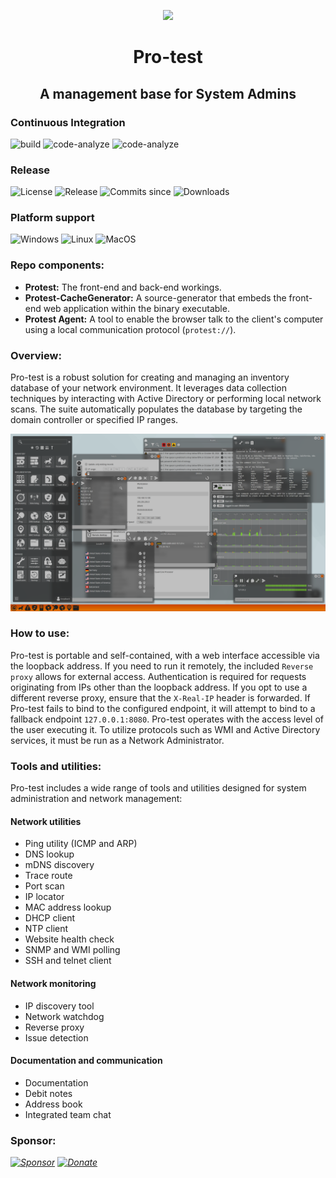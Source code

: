 <p align="center"><img src="https://raw.githubusercontent.com/openprotest/protest/master/protest.png" /></p>
<h1 align="center">Pro-test</h1>
<h2 align="center">A management base for System Admins</h2>

### Continuous Integration
![build](https://img.shields.io/github/actions/workflow/status/openprotest/protest/dotnet.yml?label=Build&style=for-the-badge)
![code-analyze](https://img.shields.io/github/actions/workflow/status/openprotest/protest/codeql.yml?label=Analyze%20Back-end&style=for-the-badge)
![code-analyze](https://img.shields.io/github/actions/workflow/status/openprotest/protest/codeql-front.yml?label=Analyze%20Front-end&style=for-the-badge)

### Release
![License](https://img.shields.io/github/license/openprotest/protest?style=for-the-badge)
![Release](https://img.shields.io/github/release/openprotest/protest?style=for-the-badge)
![Commits since](https://img.shields.io/github/commits-since/openprotest/protest/latest?style=for-the-badge)
![Downloads](https://img.shields.io/github/downloads/openprotest/protest/total?style=for-the-badge)

### Platform support
![Windows](https://img.shields.io/badge/Windows-0078D6?logo=windows&style=for-the-badge)
![Linux](https://img.shields.io/badge/Linux-FCC624?logo=linux&logoColor=222&style=for-the-badge)
![MacOS](https://shields.io/badge/Mac%20OS-ccc?logo=Apple&logoColor=222&style=for-the-badge)

### Repo components:
  - **Protest:** The front-end and back-end workings.
  - **Protest-CacheGenerator:** A source-generator that embeds the front-end web application within the binary executable.
  - **Protest Agent:** A tool to enable the browser talk to the client's computer using a local communication protocol (`protest://`).

### Overview:
Pro-test is a robust solution for creating and managing an inventory database of your network environment.
It leverages data collection techniques by interacting with Active Directory or performing local network scans.
The suite automatically populates the database by targeting the domain controller or specified IP ranges.

<p align="center"><img src="https://raw.githubusercontent.com/openprotest/openprotest.github.io/refs/heads/main/screenshot.png" /></p>

### How to use:
Pro-test is portable and self-contained, with a web interface accessible via the loopback address.
If you need to run it remotely, the included `Reverse proxy` allows for external access.
Authentication is required for requests originating from IPs other than the loopback address.
If you opt to use a different reverse proxy, ensure that the `X-Real-IP` header is forwarded.
If Pro-test fails to bind to the configured endpoint, it will attempt to bind to a fallback endpoint `127.0.0.1:8080`.
Pro-test operates with the access level of the user executing it. To utilize protocols such as WMI and Active Directory services, it must be run as a Network Administrator.

### Tools and utilities:
Pro-test includes a wide range of tools and utilities designed for system administration and network management:

#### **Network utilities**
- Ping utility (ICMP and ARP)
- DNS lookup
- mDNS discovery
- Trace route
- Port scan
- IP locator
- MAC address lookup
- DHCP client
- NTP client
- Website health check
- SNMP and WMI polling
- SSH and telnet client

#### **Network monitoring**
- IP discovery tool
- Network watchdog
- Reverse proxy
- Issue detection

#### **Documentation and communication**
- Documentation
- Debit notes
- Address book
- Integrated team chat

### Sponsor:
*[![Sponsor](https://img.shields.io/badge/Sponsor%20on%20GitHub-374046?style=for-the-badge&logo=github)](https://github.com/sponsors/veniware)*
*[![Donate](https://img.shields.io/badge/Donate-00457C?style=for-the-badge&logo=paypal)](https://www.paypal.com/paypalme/veniware)*
